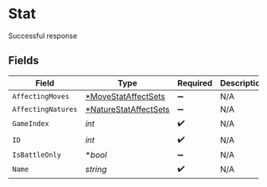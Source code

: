 # Stat

Successful response


## Fields

| Field                                                                | Type                                                                 | Required                                                             | Description                                                          |
| -------------------------------------------------------------------- | -------------------------------------------------------------------- | -------------------------------------------------------------------- | -------------------------------------------------------------------- |
| `AffectingMoves`                                                     | [*MoveStatAffectSets](../../models/shared/movestataffectsets.md)     | :heavy_minus_sign:                                                   | N/A                                                                  |
| `AffectingNatures`                                                   | [*NatureStatAffectSets](../../models/shared/naturestataffectsets.md) | :heavy_minus_sign:                                                   | N/A                                                                  |
| `GameIndex`                                                          | *int*                                                                | :heavy_check_mark:                                                   | N/A                                                                  |
| `ID`                                                                 | *int*                                                                | :heavy_check_mark:                                                   | N/A                                                                  |
| `IsBattleOnly`                                                       | **bool*                                                              | :heavy_minus_sign:                                                   | N/A                                                                  |
| `Name`                                                               | *string*                                                             | :heavy_check_mark:                                                   | N/A                                                                  |